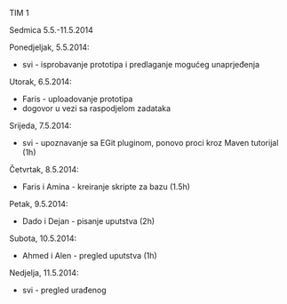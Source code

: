 TIM 1 

Sedmica 5.5.-11.5.2014

Ponedjeljak, 5.5.2014:
* svi - isprobavanje prototipa i predlaganje mogućeg unaprjeđenja

Utorak, 6.5.2014:
* Faris - uploadovanje prototipa
* dogovor u vezi sa raspodjelom zadataka

Srijeda, 7.5.2014:
* svi - upoznavanje sa EGit pluginom, ponovo proci kroz Maven tutorijal (1h)

Četvrtak, 8.5.2014:
* Faris i Amina - kreiranje skripte za bazu (1.5h)

Petak, 9.5.2014:
* Dado i Dejan - pisanje uputstva (2h)

Subota, 10.5.2014:
* Ahmed i Alen - pregled uputstva (1h)

Nedjelja, 11.5.2014:
* svi - pregled urađenog
